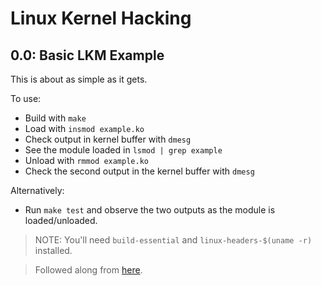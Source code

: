 # Linux Kernel Hacking

## 0.0: Basic LKM Example

This is about as simple as it gets.

To use:
* Build with `make`
* Load with `insmod example.ko`
* Check output in kernel buffer with `dmesg`
* See the module loaded in `lsmod | grep example`
* Unload with `rmmod example.ko`
* Check the second output in the kernel buffer with `dmesg`

Alternatively:
* Run `make test` and observe the two outputs as the module is loaded/unloaded.

> NOTE: You'll need `build-essential` and `linux-headers-$(uname -r)` installed.

> Followed along from [here](https://blog.sourcerer.io/writing-a-simple-linux-kernel-module-d9dc3762c234?gi=2f8d0507c4e8).
